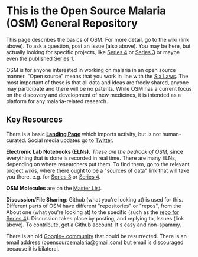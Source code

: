 # This is the Open Source Malaria (OSM) General Repository
This page describes the basics of OSM. For more detail, go to the wiki (link above). To ask a question, post an Issue (also above). You may be here, but actually looking for specific projects, like [Series 4](https://github.com/OpenSourceMalaria/Series4) or [Series 3](https://github.com/OpenSourceMalaria/Series3) or maybe even the published [Series 1](https://pubs.acs.org/doi/full/10.1021/acscentsci.6b00086).

OSM is for anyone interested in working on malaria in an open source manner. "Open source" means that you work in line with the [Six Laws](https://pubs.acs.org/doi/full/10.1021/acscentsci.6b00086). The most important of these is that all data and ideas are freely shared, anyone may participate and there will be no patents. While OSM has a current focus on the discovery and development of new medicines, it is intended as a platform for any malaria-related research.

## Key Resources

There is a basic [**Landing Page**](http://opensourcemalaria.org/) which imports activity, but is not human-curated. Social media updates go to [Twitter](https://twitter.com/O_S_M).

**Electronic Lab Notebooks (ELNs).** *These are the bedrock of OSM*, since everything that is done is recorded in real time. There are many ELNs, depending on where researchers put them. To find them, go to the relevant project wikis, where there ought to be a "sources of data" link that will take you there. e.g. for [Series 3](https://github.com/OpenSourceMalaria/Series3/wiki/Sources-of-Data) or [Series 4](https://github.com/OpenSourceMalaria/Series4/wiki/Sources-of-Data).

**OSM Molecules** are on the [Master List](https://docs.google.com/spreadsheets/d/1Rvy6OiM291d1GN_cyT6eSw_C3lSuJ1jaR7AJa8hgGsc/edit#gid=510297618).

**Discussion/File Sharing**: Github (what you're looking at) is used for this. Different parts of OSM have different "repositories" or "repos", from the About one (what you're looking at) to the specific (such as the [repo for Series 4](https://github.com/OpenSourceMalaria/Series4)). Discussion takes place by posting, and replying to, Issues (link above). To contribute, get a Github account. It's easy and non-spammy.

There is an old [Google+ community](https://plus.google.com/communities/105318249049322037798) that could be resurrected. There is an email address (opensourcemalaria@gmail.com) but email is discouraged because it is bilateral.
